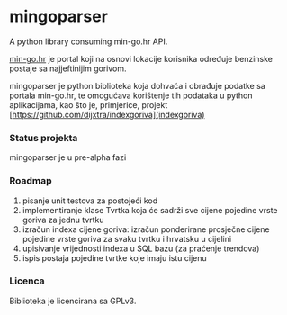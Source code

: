 # mingoparser
A python library consuming min-go.hr API.

[min-go.hr](http://min-go.hr/) je portal koji na osnovi lokacije korisnika određuje benzinske postaje sa najjeftinijim gorivom.

mingoparser je python biblioteka koja dohvaća i obrađuje podatke sa portala min-go.hr, te omogućava korištenje tih podataka u python aplikacijama, kao što je, primjerice, projekt [https://github.com/dijxtra/indexgoriva](indexgoriva)

### Status projekta
mingoparser je u pre-alpha fazi

### Roadmap
1. pisanje unit testova za postojeći kod
1. implementiranje klase Tvrtka koja će sadrži sve cijene pojedine vrste goriva za jednu tvrtku
1. izračun indexa cijene goriva: izračun ponderirane prosječne cijene pojedine vrste goriva za svaku tvrtku i hrvatsku u cijelini
1. upisivanje vrijednosti indexa u SQL bazu (za praćenje trendova)
1. ispis postaja pojedine tvrtke koje imaju istu cijenu

### Licenca
Biblioteka je licencirana sa GPLv3.
